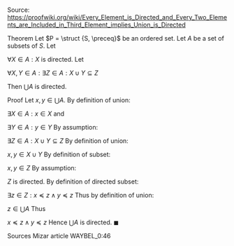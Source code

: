 # 

Source: https://proofwiki.org/wiki/Every_Element_is_Directed_and_Every_Two_Elements_are_Included_in_Third_Element_implies_Union_is_Directed

Theorem
Let $P = \struct {S, \preceq}$ be an ordered set.
Let $A$ be a set of subsets of $S$.
Let

$\forall X \in A: X$ is directed.
Let

$\forall X, Y \in A: \exists Z \in A: X \cup Y \subseteq Z$

Then $\bigcup A$ is directed.


Proof
Let $x, y \in \bigcup A$.
By definition of union:

$\exists X \in A: x \in X$
and

$\exists Y \in A: y \in Y$
By assumption:

$\exists Z \in A: X \cup Y \subseteq Z$
By definition of union:

$x, y \in X \cup Y$
By definition of subset:

$x, y \in Z$
By assumption:

$Z$ is directed.
By definition of directed subset:

$\exists z \in Z: x \preceq z \land y \preceq z$
Thus by definition of union:

$z \in \bigcup A$
Thus

$x \preceq z \land y \preceq z$
Hence $\bigcup A$ is directed.
$\blacksquare$


Sources
Mizar article WAYBEL_0:46




